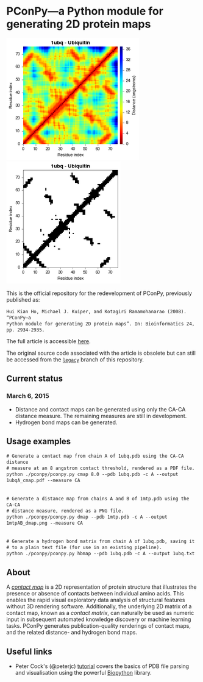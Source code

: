 PConPy—a Python module for generating 2D protein maps
=====================================================

![1ubq CA-CA distance map](images/1ubq-dmap-CA.png)
![1ubq CA-CA contact map](images/1ubq-cmap-CA.png)

This is the official repository for the redevelopment of PConPy, previously
published as:

    Hui Kian Ho, Michael J. Kuiper, and Kotagiri Ramamohanarao (2008). “PConPy–a
    Python module for generating 2D protein maps”. In: Bioinformatics 24,
    pp. 2934-2935.

The full article is accessible
[here](http://bioinformatics.oxfordjournals.org/content/24/24/2934.full).

The original source code associated with the article is obsolete but can still be accessed from the
[`legacy`](https://github.com/kianho/pconpy/tree/legacy) branch of this repository.

## Current status
### March 6, 2015
- Distance and contact maps can be generated using only the CA-CA distance measure. The remaining measures are still in development.
- Hydrogen bond maps can be generated. 

## Usage examples
```
# Generate a contact map from chain A of 1ubq.pdb using the CA-CA distance  
# measure at an 8 angstrom contact threshold, rendered as a PDF file.
python ./pconpy/pconpy.py cmap 8.0 --pdb 1ubq.pdb -c A --output 1ubqA_cmap.pdf --measure CA 


# Generate a distance map from chains A and B of 1mtp.pdb using the CA-CA  
# distance measure, rendered as a PNG file.
python ./pconpy/pconpy.py dmap --pdb 1mtp.pdb -c A --output 1mtpAB_dmap.png --measure CA 


# Generate a hydrogen bond matrix from chain A of 1ubq.pdb, saving it  
# to a plain text file (for use in an existing pipeline).
python ./pconpy/pconpy.py hbmap --pdb 1ubq.pdb -c A --output 1ubq.txt
```

## About

A [_contact map_](http://en.wikipedia.org/wiki/Protein_contact_map) is a 2D
representation of protein structure that illustrates the presence or absence of
contacts between individual amino acids. This enables the rapid visual
exploratory data analysis of structural features without 3D rendering software.
Additionally, the underlying 2D matrix of a contact map, known as a _contact
matrix_, can naturally be used as numeric input in subsequent automated
knowledge discovery or machine learning tasks. PConPy generates
publication-quality renderings of contact maps, and the related distance- and
hydrogen bond maps.


## Useful links

- Peter Cock's (@peterjc) [tutorial](http://goo.gl/q7DNt7) covers the
  basics of PDB file parsing and visualisation using the powerful
  [Biopython](http://biopython.org) library.
